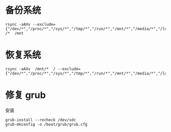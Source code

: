 # 备份系统



```
rsync -aAXv --exclude={"/dev/*","/proc/*","/sys/*","/tmp/*","/run/*","/mnt/*","/media/*","/lost+found","/etc/fstab"} /*  /mnt
```



# 恢复系统

```
rsync -aAXv  /mnt/*  / --exclude={"/dev/*","/proc/*","/sys/*","/tmp/*","/run/*","/mnt/*","/media/*","/lost+found","/etc/fstab"}
```



# 修复 grub

安装

```
grub-install --recheck /dev/sdc
grub-mkconfig -o /boot/grub/grub.cfg	
```




